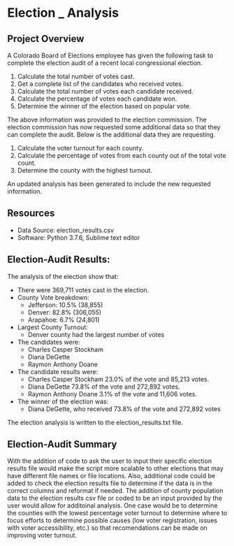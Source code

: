 # Election _ Analysis

## Project Overview
A Colorado Board of Elections employee has given the following task to complete the election audit of a recent local congressional election.

1. Calculate the total number of votes cast.
2. Get a complete list of the candidates who received votes.
3. Calculate the total number of votes each candidate received.
4. Calculate the percentage of votes each candidate won.
5. Determine the winner of the election based on popular vote.

The above information was provided to the election commission.  The election commission has now requested some additional data so that they can complete the audit. Below is the additional data they are requesting.

1. Calculate the voter turnout for each county.
2. Calculate the percentage of votes from each county out of the total vote count.
3. Determine the county with the highest turnout.

An updated analysis has been generated to include the new requested information. 

## Resources
- Data Source: election_results.csv
- Software: Python 3.7.6, Sublime text editor

## Election-Audit Results:

The analysis of the election show that:
- There were 369,711 votes cast in the election.
- County Vote breakdown:
	- Jefferson: 10.5% (38,855)
	- Denver: 82.8% (306,055)
	- Arapahoe: 6.7% (24,801)
- Largest County Turnout: 
	- Denver county had the largest number of votes
- The candidates were:
	- Charles Casper Stockham
	- Diana DeGette
	- Raymon Anthony Doane
- The candidate results were:
	- Charles Casper Stockham 23.0% of the vote and 85,213 votes.
	- Diana DeGette 73.8% of the vote and 272,892 votes.
	- Raymon Anthony Doane 3.1% of the vote and 11,606 votes.
- The winner of the election was:
	- Diana DeGette, who received 73.8% of the vote and 272,892 votes

The election analysis is written to the election_results.txt file.  

## Election-Audit Summary
With the addition of code to ask the user to input their specific election results file would make the script more scalable to other elections that may have different file names or file locations.  Also, additional code could be added to check the election results file to determine if the data is in the correct columns and reformat if needed.  The addition of county population data to the election results csv file or coded to be an input provided by the user would allow for additoinal analysis.  One case would be to determine the counties with the lowest percentage voter turnout to determine where to focus efforts to determine possible causes (low voter registration, issues with voter accessibility, etc.) so that recomendations can be made on improving voter turnout.
